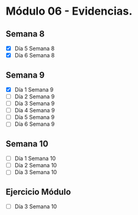 # Módulo 06 - Evidencias.

## Semana 8

- [x] Día 5 Semana 8
- [x] Día 6 Semana 8

## Semana 9

- [x] Día 1 Semana 9
- [ ] Día 2 Semana 9
- [ ] Día 3 Semana 9
- [ ] Día 4 Semana 9
- [ ] Día 5 Semana 9
- [ ] Día 6 Semana 9

## Semana 10

- [ ] Día 1 Semana 10
- [ ] Día 2 Semana 10
- [ ] Día 3 Semana 10

## Ejercicio Módulo

- [ ] Día 3 Semana 10
